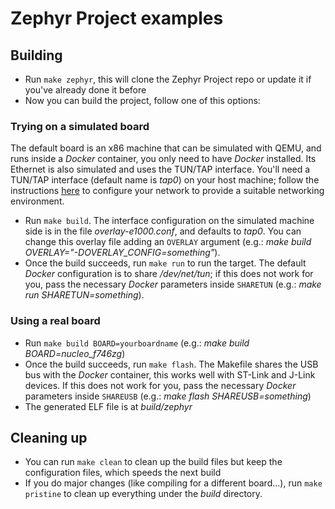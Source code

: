 # Zephyr Project examples

## Building

- Run `make zephyr`, this will clone the Zephyr Project repo or update it if you've already done it before
- Now you can build the project, follow one of this options: 

### Trying on a simulated board

The default board is an x86 machine that can be simulated with QEMU, and runs inside a _Docker_ container, you only need to have _Docker_ installed. Its Ethernet is also simulated and uses the TUN/TAP interface. 
You'll need a TUN/TAP interface (default name is _tap0_) on your host machine; follow the instructions [here](https://github.com/cesanta/mongoose/tree/master/examples/mip-tap#linux-setup) to configure your network to provide a suitable networking environment. 
- Run `make build`. The interface configuration on the simulated machine side is in the file _overlay-e1000.conf_, and defaults to _tap0_. You can change this overlay file adding an `OVERLAY` argument (e.g.: *make build OVERLAY="-DOVERLAY_CONFIG=something"*).
- Once the build succeeds, run `make run` to run the target. The default _Docker_ configuration is to share _/dev/net/tun_; if this does not work for you, pass the necessary _Docker_ parameters inside `SHARETUN` (e.g.: *make run SHARETUN=something*).

### Using a real board

- Run `make build BOARD=yourboardname` (e.g.: *make build BOARD=nucleo_f746zg*)
- Once the build succeeds, run `make flash`. The Makefile shares the USB bus with the _Docker_ container, this works well with ST-Link and J-Link devices. If this does not work for you, pass the necessary _Docker_ parameters inside `SHAREUSB` (e.g.: *make flash SHAREUSB=something*)
- The generated ELF file is at _build/zephyr_

## Cleaning up

- You can run `make clean` to clean up the build files but keep the configuration files, which speeds the next build
- If you do major changes (like compiling for a different board...), run `make pristine` to clean up everything under the _build_ directory.

